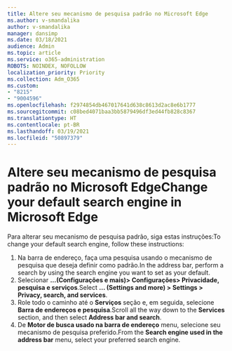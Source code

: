 ```yaml
---
title: Altere seu mecanismo de pesquisa padrão no Microsoft Edge
ms.author: v-smandalika
author: v-smandalika
manager: dansimp
ms.date: 03/18/2021
audience: Admin
ms.topic: article
ms.service: o365-administration
ROBOTS: NOINDEX, NOFOLLOW
localization_priority: Priority
ms.collection: Adm_O365
ms.custom:
- "8215"
- "9004596"
ms.openlocfilehash: f2974854db467017641d638c8613d2ac8e6b1777
ms.sourcegitcommit: c08bed4071baa3bb5879496df3ed44fb828c8367
ms.translationtype: HT
ms.contentlocale: pt-BR
ms.lasthandoff: 03/19/2021
ms.locfileid: "50897379"
---
```

# <a name="change-your-default-search-engine-in-microsoft-edge"></a><span data-ttu-id="80adf-102">Altere seu mecanismo de pesquisa padrão no Microsoft Edge</span><span class="sxs-lookup"><span data-stu-id="80adf-102">Change your default search engine in Microsoft Edge</span></span>

<span data-ttu-id="80adf-103">Para alterar seu mecanismo de pesquisa padrão, siga estas instruções:</span><span class="sxs-lookup"><span data-stu-id="80adf-103">To change your default search engine, follow these instructions:</span></span>
1. <span data-ttu-id="80adf-104">Na barra de endereço, faça uma pesquisa usando o mecanismo de pesquisa que deseja definir como padrão.</span><span class="sxs-lookup"><span data-stu-id="80adf-104">In the address bar, perform a search by using the search engine you want to set as your default.</span></span>
2. <span data-ttu-id="80adf-105">Selecionar **...(Configurações e mais)> Configurações> Privacidade, pesquisa e serviços**.</span><span class="sxs-lookup"><span data-stu-id="80adf-105">Select **... (Settings and more) > Settings > Privacy, search, and services**.</span></span>
3. <span data-ttu-id="80adf-106">Role todo o caminho até o **Serviços** seção e, em seguida, selecione **Barra de endereços e pesquisa**.</span><span class="sxs-lookup"><span data-stu-id="80adf-106">Scroll all the way down to the **Services** section, and then select **Address bar and search**.</span></span>
4. <span data-ttu-id="80adf-107">De **Motor de busca usado na barra de endereço** menu, selecione seu mecanismo de pesquisa preferido.</span><span class="sxs-lookup"><span data-stu-id="80adf-107">From the **Search engine used in the address bar** menu, select your preferred search engine.</span></span>


